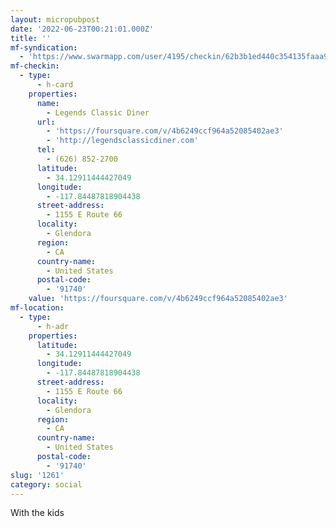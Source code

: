 ```yaml
---
layout: micropubpost
date: '2022-06-23T00:21:01.000Z'
title: ''
mf-syndication:
  - 'https://www.swarmapp.com/user/4195/checkin/62b3b1ed440c354135faaa9c'
mf-checkin:
  - type:
      - h-card
    properties:
      name:
        - Legends Classic Diner
      url:
        - 'https://foursquare.com/v/4b6249ccf964a52085402ae3'
        - 'http://legendsclassicdiner.com'
      tel:
        - (626) 852-2700
      latitude:
        - 34.12911444427049
      longitude:
        - -117.84487818904438
      street-address:
        - 1155 E Route 66
      locality:
        - Glendora
      region:
        - CA
      country-name:
        - United States
      postal-code:
        - '91740'
    value: 'https://foursquare.com/v/4b6249ccf964a52085402ae3'
mf-location:
  - type:
      - h-adr
    properties:
      latitude:
        - 34.12911444427049
      longitude:
        - -117.84487818904438
      street-address:
        - 1155 E Route 66
      locality:
        - Glendora
      region:
        - CA
      country-name:
        - United States
      postal-code:
        - '91740'
slug: '1261'
category: social
---
```

With the kids
